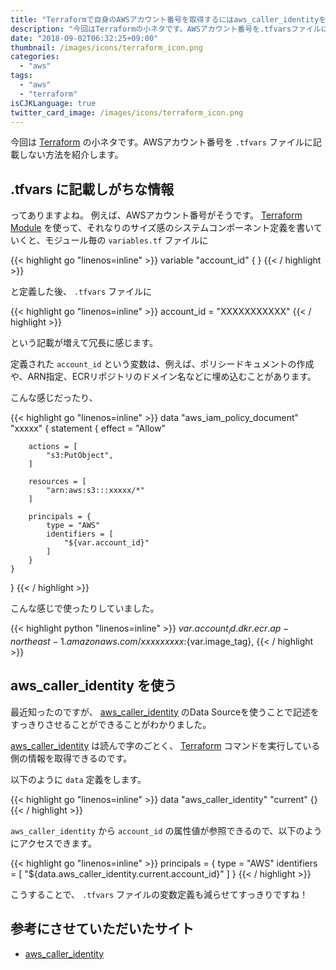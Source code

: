 ```yaml
---
title: "Terraformで自身のAWSアカウント番号を取得するにはaws_caller_identityを使うと良い"
description: "今回はTerraformの小ネタです。AWSアカウント番号を.tfvarsファイルに記載しない方法を紹介します。"
date: "2018-09-02T06:32:25+09:00"
thumbnail: /images/icons/terraform_icon.png
categories:
  - "aws"
tags:
  - "aws"
  - "terraform"
isCJKLanguage: true
twitter_card_image: /images/icons/terraform_icon.png
---
```


今回は [Terraform](https://www.terraform.io/) の小ネタです。AWSアカウント番号を `.tfvars` ファイルに記載しない方法を紹介します。

<!--adsense-->

## .tfvars に記載しがちな情報

ってありますよね。 例えば、AWSアカウント番号がそうです。 [Terraform Module](https://www.terraform.io/docs/modules/usage.html) を使って、それなりのサイズ感のシステムコンポーネント定義を書いていくと、モジュール毎の `variables.tf` ファイルに

{{< highlight go "linenos=inline" >}}
variable "account_id" {
}
{{< / highlight >}}

と定義した後、 `.tfvars` ファイルに

{{< highlight go "linenos=inline" >}}
account_id = "XXXXXXXXXXX"
{{< / highlight >}}

という記載が増えて冗長に感じます。

定義された `account_id` という変数は、例えば、ポリシードキュメントの作成や、ARN指定、ECRリポジトリのドメイン名などに埋め込むことがあります。

こんな感じだったり、

{{< highlight go "linenos=inline" >}}
data "aws_iam_policy_document" "xxxxx" {
    statement {
        effect = "Allow"

        actions = [
            "s3:PutObject",
        ]

        resources = [
            "arn:aws:s3:::xxxxx/*"
        ]

        principals = {
            type = "AWS"
            identifiers = [
                "${var.account_id}"
            ]
        }
    }
}
{{< / highlight >}}

こんな感じで使ったりしていました。

{{< highlight python "linenos=inline" >}}
${var.account_id}.dkr.ecr.ap-northeast-1.amazonaws.com/xxxxxxxxx:${var.image_tag},
{{< / highlight >}}

<!--adsense-->

## aws_caller_identity を使う

最近知ったのですが、 [aws_caller_identity](https://www.terraform.io/docs/providers/aws/d/caller_identity.html) のData Sourceを使うことで記述をすっきりさせることができることがわかりました。

[aws_caller_identity](https://www.terraform.io/docs/providers/aws/d/caller_identity.html) は読んで字のごとく、 [Terraform](https://www.terraform.io/) コマンドを実行している側の情報を取得できるのです。

以下のように `data` 定義をします。

{{< highlight go "linenos=inline" >}}
data "aws_caller_identity" "current" {}
{{< / highlight >}}

`aws_caller_identity` から `account_id` の属性値が参照できるので、以下のようにアクセスできます。

{{< highlight go "linenos=inline" >}}
principals = {
  type = "AWS"
  identifiers = [
    "${data.aws_caller_identity.current.account_id}"
  ]
}
{{< / highlight >}}

こうすることで、 `.tfvars` ファイルの変数定義も減らせてすっきりですね！

## 参考にさせていただいたサイト
* [aws_caller_identity](https://www.terraform.io/docs/providers/aws/d/caller_identity.html)
